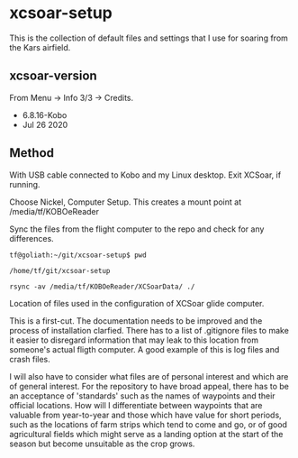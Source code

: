 # xcsoar-setup

This is the collection of default files and settings that I use for soaring from the Kars airfield.

## xcsoar-version

From Menu -> Info 3/3 -> Credits.
- 6.8.16-Kobo
- Jul 26 2020

## Method

With USB cable connected to Kobo and my Linux desktop. Exit XCSoar, if running.

Choose Nickel, Computer Setup. This creates a mount point at /media/tf/KOBOeReader

Sync the files from the flight computer to the repo and check for any differences.

`tf@goliath:~/git/xcsoar-setup$ pwd`

`/home/tf/git/xcsoar-setup`

`rsync -av /media/tf/KOBOeReader/XCSoarData/ ./`



Location of files used in the configuration of XCSoar glide computer.

This is a first-cut. The documentation needs to be improved and the process of installation clarfied. There has to a list of .gitignore files to make it easier to disregard information that may leak to this location from someone's actual fligth computer. A good example of this is log files and crash files.

I will also have to consider what files are of personal interest and which are of general interest. For the repository to have broad appeal, there has to be an acceptance of 'standards' such as the names of waypoints and their official locations. How will I differentiate between waypoints that are valuable from year-to-year and those which have value for short periods, such as the locations of farm strips which tend to come and go, or of good agricultural fields which might serve as a landing option at the start of the season but become unsuitable as the crop grows.
